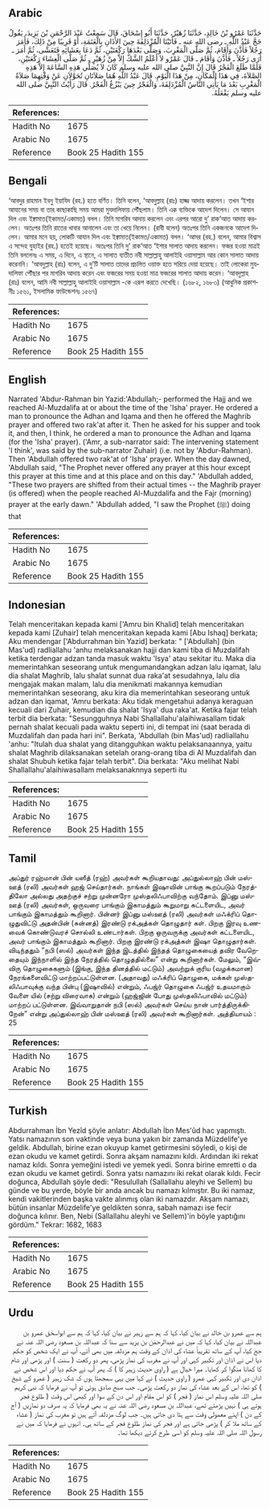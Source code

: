 ## Arabic


<div dir="rtl" lang="ar" style={{fontSize:'larger',backgroundColor:'#f8f9fa',padding:20}}>
حَدَّثَنَا عَمْرُو بْنُ خَالِدٍ، حَدَّثَنَا زُهَيْرٌ، حَدَّثَنَا أَبُو إِسْحَاقَ، قَالَ سَمِعْتُ عَبْدَ الرَّحْمَنِ بْنَ يَزِيدَ، يَقُولُ حَجَّ عَبْدُ اللَّهِ ـ رضى الله عنه ـ فَأَتَيْنَا الْمُزْدَلِفَةَ حِينَ الأَذَانِ بِالْعَتَمَةِ، أَوْ قَرِيبًا مِنْ ذَلِكَ، فَأَمَرَ رَجُلاً فَأَذَّنَ وَأَقَامَ، ثُمَّ صَلَّى الْمَغْرِبَ، وَصَلَّى بَعْدَهَا رَكْعَتَيْنِ، ثُمَّ دَعَا بِعَشَائِهِ فَتَعَشَّى، ثُمَّ أَمَرَ ـ أُرَى رَجُلاً ـ فَأَذَّنَ وَأَقَامَ ـ قَالَ عَمْرٌو لاَ أَعْلَمُ الشَّكَّ إِلاَّ مِنْ زُهَيْرٍ ـ ثُمَّ صَلَّى الْعِشَاءَ رَكْعَتَيْنِ، فَلَمَّا طَلَعَ الْفَجْرُ قَالَ إِنَّ النَّبِيَّ صلى الله عليه وسلم كَانَ لاَ يُصَلِّي هَذِهِ السَّاعَةَ إِلاَّ هَذِهِ الصَّلاَةَ، فِي هَذَا الْمَكَانِ، مِنْ هَذَا الْيَوْمِ‏.‏ قَالَ عَبْدُ اللَّهِ هُمَا صَلاَتَانِ تُحَوَّلاَنِ عَنْ وَقْتِهِمَا صَلاَةُ الْمَغْرِبِ بَعْدَ مَا يَأْتِي النَّاسُ الْمُزْدَلِفَةَ، وَالْفَجْرُ حِينَ يَبْزُغُ الْفَجْرُ‏.‏ قَالَ رَأَيْتُ النَّبِيَّ صلى الله عليه وسلم يَفْعَلُهُ‏.‏
</div>
<div style={{backgroundColor:'#f8f9fa',padding:20, marginBottom: 10}}><table> <thead> <tr> <th>References:</th> <th></th> </tr> </thead> <tbody><tr><td>Hadith No</td><td>1675</td></tr><tr><td>Arabic No</td><td>1675</td></tr><tr><td>Reference</td><td>Book 25 Hadith 155</td></tr></tbody></table></div>

## Bengali


<div dir="ltr" lang="bn" style={{fontSize:'larger',backgroundColor:'#f8f9fa',padding:20}}>
‘আবদুর রাহমান ইবনু ইয়াযিদ (রহ.) হতে বর্ণিত। তিনি বলেন, ‘আবদুল্লাহ (রাঃ) হাজ্জ আদায় করলেন। তখন ‘ইশার আযানের সময় বা তার কাছাকাছি সময় আমরা মুযদালিফায় পৌঁছলাম। তিনি এক ব্যক্তিকে আদেশ দিলেন। সে আযান দিল এবং ইক্বামাত(ইকামত/একামত) বলল। তিনি মাগরিব আদায় করলেন এবং এরপর আরো দু’ রাক‘আত আদায় করলেন। অতঃপর তিনি রাতের খাবার আনালেন এবং তা খেয়ে নিলেন। (রাবী বলেন) অতঃপর তিনি একজনকে আদেশ দিলেন। আমার মনে হয়, লোকটি আযান দিল এবং ইক্বামাত(ইকামত/একামত) বলল। ‘আমর (রহ.) বলেন, আমার বিশ্বাস এ সন্দেহ যুহাইর (রহ.) হতেই হয়েছে। অতঃপর তিনি দু’ রাক‘আত ‘ইশার সালাত আদায় করলেন। ফজর হওয়া মাত্রই তিনি বললেনঃ এ সময়, এ দিনে, এ স্থানে, এ সালাত ব্যতীত নবী সাল্লাল্লাহু আলাইহি ওয়াসাল্লাম আর কোন সালাত আদায় করেননি। ‘আবদুল্লাহ (রাঃ) বলেন, এ দু’টি সালাত তাদের প্রচলিত ওয়াক্ত হতে সরিয়ে দেয়া হয়েছে। তাই লোকেরা মুযদালিফা পৌঁছার পর মাগরিব আদায় করেন এবং ফজরের সময় হওয়া মাত্র ফজরের সালাত আদায় করেন। ‘আবদুল্লাহ (রাঃ) বলেন, আমি নবী সাল্লাল্লাহু আলাইহি ওয়াসাল্লাম -কে এরূপ করতে দেখেছি। (১৬৮২, ১৬৮৩) (আধুনিক প্রকাশনীঃ ১৫৬১, ইসলামিক ফাউন্ডেশনঃ ১৫৬৭)
</div>
<div style={{backgroundColor:'#f8f9fa',padding:20, marginBottom: 10}}><table> <thead> <tr> <th>References:</th> <th></th> </tr> </thead> <tbody><tr><td>Hadith No</td><td>1675</td></tr><tr><td>Arabic No</td><td>1675</td></tr><tr><td>Reference</td><td>Book 25 Hadith 155</td></tr></tbody></table></div>

## English


<div dir="ltr" lang="en" style={{fontSize:'larger',backgroundColor:'#f8f9fa',padding:20}}>
Narrated 'Abdur-Rahman bin Yazid:'Abdullah;- performed the Hajj and we reached Al-Muzdalifa at or about the time of the 'Isha' prayer. He ordered a man to pronounce the Adhan and Iqama and then he offered the Maghrib prayer and offered two rak'at after it. Then he asked for his supper and took it, and then, I think, he ordered a man to pronounce the Adhan and Iqama (for the 'Isha' prayer). ('Amr, a sub-narrator said: The intervening statement 'I think', was said by the sub-narrator Zuhair) (i.e. not by 'Abdur-Rahman). Then 'Abdullah offered two rak'at of 'Isha' prayer. When the day dawned, 'Abdullah said, "The Prophet never offered any prayer at this hour except this prayer at this time and at this place and on this day." 'Abdullah added, "These two prayers are shifted from their actual times -- the Maghrib prayer (is offered) when the people reached Al-Muzdalifa and the Fajr (morning) prayer at the early dawn." 'Abdullah added, "I saw the Prophet (ﷺ) doing that
</div>
<div style={{backgroundColor:'#f8f9fa',padding:20, marginBottom: 10}}><table> <thead> <tr> <th>References:</th> <th></th> </tr> </thead> <tbody><tr><td>Hadith No</td><td>1675</td></tr><tr><td>Arabic No</td><td>1675</td></tr><tr><td>Reference</td><td>Book 25 Hadith 155</td></tr></tbody></table></div>

## Indonesian


<div dir="ltr" lang="id" style={{fontSize:'larger',backgroundColor:'#f8f9fa',padding:20}}>
Telah menceritakan kepada kami ['Amru bin Khalid] telah menceritakan kepada kami [Zuhair] telah menceritakan kepada kami [Abu Ishaq] berkata; Aku mendengar ['Abdurrahman bin Yazid] berkata: " ['Abdullah] (bin Mas'ud) radliallahu 'anhu melaksanakan hajji dan kami tiba di Muzdalifah ketika terdengar adzan tanda masuk waktu 'Isya' atau sekitar itu. Maka dia memerintahkan seseorang untuk mengumandangkan adzan lalu iqamat, lalu dia shalat Maghrib, lalu shalat sunnat dua raka'at sesudahnya, lalu dia mengajak makan malam, lalu dia menikmati makannya kemudian memerintahkan seseorang, aku kira dia memerintahkan seseorang untuk adzan dan iqamat, 'Amru berkata: Aku tidak mengetahui adanya keraguan kecuali dari Zuhair, kemudian dia shalat 'Isya' dua raka'at. Ketika fajar telah terbit dia berkata: "Sesungguhnya Nabi Shallallahu'alaihiwasallam tidak pernah shalat kecuali pada waktu seperti ini, di tempat ini (saat berada di Muzdalifah dan pada hari ini". Berkata, 'Abdullah (bin Mas'ud) radliallahu 'anhu: "Itulah dua shalat yang ditangguhkan waktu pelaksanaannya, yaitu shalat Maghrib dilaksanakan setelah orang-orang tiba di Al Muzdalifah dan shalat Shubuh ketika fajar telah terbit". Dia berkata: "Aku melihat Nabi Shallallahu'alaihiwasallam melaksanaknnya seperti itu
</div>
<div style={{backgroundColor:'#f8f9fa',padding:20, marginBottom: 10}}><table> <thead> <tr> <th>References:</th> <th></th> </tr> </thead> <tbody><tr><td>Hadith No</td><td>1675</td></tr><tr><td>Arabic No</td><td>1675</td></tr><tr><td>Reference</td><td>Book 25 Hadith 155</td></tr></tbody></table></div>

## Tamil


<div dir="ltr" lang="ta" style={{fontSize:'larger',backgroundColor:'#f8f9fa',padding:20}}>
அப்துர் ரஹ்மான் பின் யஸீத் (ரஹ்) அவர்கள் கூறியதாவது: அப்துல்லாஹ் பின் மஸ்ஊத் (ரலி) அவர்கள் ஹஜ் செய்தார்கள். நாங்கள் இஷாவின் பாங்கு கூறப்படும் நேரத்திலோ அல்லது அதற்குச் சற்று முன்னரோ முஸ்தலிஃபாவிற்கு வந்தோம். இப்னு மஸ்ஊத் (ரலி) அவர்கள், ஒருவரை பாங்கும் இகாமத்தும் கூறுமாறு கட்டளையிட, அவர் பாங்கும் இகாமத்தும் கூறினார். பின்னர் இப்னு மஸ்ஊத் (ரலி) அவர்கள் மஃக்ரிப் தொழுதுவிட்டு அதன்பின் (சுன்னத்) இரண்டு ரக்அத்கள் தொழுதார் கள். பிறகு இரவு உணவைக் கொண்டுவரச் சொல்லி உண்டார்கள். பிறகு ஒருவருக்கு அவர்கள் கட்டளையிட, அவர் பாங்கும் இகாமத்தும் கூறினார். பிறகு இரண்டு ரக்அத்கள் இஷா தொழுதார்கள். விடிந்ததும் “நபி (ஸல்) அவர்கள் இந்த இடத்தில் இந்தத் தொழுகையைத் தவிர வேறெதையும் இந்நாளில் இந்த நேரத்தில் தொழுததில்லை” என்று கூறினார்கள். மேலும், “இவ்விரு தொழுகைகளும் (இங்கு, இந்த தினத்தில் மட்டும்) அவற்றுக் குரிய (வழக்கமான) நேரங்களைவிட்டு மாற்றப்பட்டுள்ளன. (அதாவது) மஃக்ரிப் தொழுகை, மக்கள் முஸ்தலிஃபாவுக்கு வந்த பின்பு (இஷாவில்) என்றும், ஃபஜ்ர் தொழுகை ஃபஜ்ர் உதயமாகும் வேளை யில் (சற்று விரைவாக) என்றும் (ஹஜ்ஜின் போது முஸ்தலிஃபாவில் மட்டும்) மாற்றப் பட்டுள்ளன. இவ்வாறுதான் நபி (ஸல்) அவர்கள் செய்ய நான் பார்த்திருக்கிறேன்” என்று அப்துல்லாஹ் பின் மஸ்ஊத் (ரலி) அவர்கள் கூறினார்கள். அத்தியாயம் : 25
</div>
<div style={{backgroundColor:'#f8f9fa',padding:20, marginBottom: 10}}><table> <thead> <tr> <th>References:</th> <th></th> </tr> </thead> <tbody><tr><td>Hadith No</td><td>1675</td></tr><tr><td>Arabic No</td><td>1675</td></tr><tr><td>Reference</td><td>Book 25 Hadith 155</td></tr></tbody></table></div>

## Turkish


<div dir="ltr" lang="tr" style={{fontSize:'larger',backgroundColor:'#f8f9fa',padding:20}}>
Abdurrahman İbn Yezîd şöyle anlatır: Abdullah İbn Mes'ûd hac yapmıştı. Yatsı namazının son vaktinde veya buna yakın bir zamanda Müzdelife'ye geldik. Abdullah, birine ezan okuyup kamet getirmesini söyledi, o kişi de ezan okudu ve kamet getirdi. Sonra akşam namazını kıldı. Ardından iki rekat namaz kıldı. Sonra yemeğini istedi ve yemek yedi. Sonra birine emretti o da ezan okudu ve kamet getirdi. Sonra yatsı namazını iki rekat olarak kıldı. Fecir doğunca, Abdullah şöyle dedi: "Resulullah (Sallallahu aleyhi ve Sellem) bu günde ve bu yerde, böyle bir anda ancak bu namazı kılmıştır. Bu iki namaz, kendi vakitle­rinden başka vakte alınmış olan iki namazdır. Akşam namazı, bütün insanlar Müzdelife'ye geldikten sonra, sabah namazı ise fecir doğunca kılınır. Ben, Nebi (Sallallahu aleyhi ve Sellem)'in böyle yaptığını gördüm." Tekrar: 1682, 1683
</div>
<div style={{backgroundColor:'#f8f9fa',padding:20, marginBottom: 10}}><table> <thead> <tr> <th>References:</th> <th></th> </tr> </thead> <tbody><tr><td>Hadith No</td><td>1675</td></tr><tr><td>Arabic No</td><td>1675</td></tr><tr><td>Reference</td><td>Book 25 Hadith 155</td></tr></tbody></table></div>

## Urdu


<div dir="rtl" lang="ur" style={{fontSize:'larger',backgroundColor:'#f8f9fa',padding:20}}>
ہم سے عمرو بن خالد نے بیان کیا، کہا کہ ہم سے زہیر نے بیان کیا، کہا کہ ہم سے ابواسحٰق عمرو بن عبداللہ نے بیان کیا، کہا کہ میں نے عبدالرحمٰن بن یزید سے سنا کہ عبداللہ بن مسعود رضی اللہ عنہ نے حج کیا، آپ کے ساتھ تقریباً عشاء کی اذان کے وقت ہم مزدلفہ میں بھی آئے، آپ نے ایک شخص کو حکم دیا اس نے اذان اور تکبیر کہی اور آپ نے مغرب کی نماز پڑھی، پھر دو رکعت ( سنت ) اور پڑھی اور شام کا کھانا منگوا کر کھایا۔ میرا خیال ہے ( راوی حدیث زہیر کا ) کہ پھر آپ نے حکم دیا اور اس شخص نے اذان دی اور تکبیر کہی عمرو ( راوی حدیث ) نے کہا میں یہی سمجھتا ہوں کہ شک زہیر ( عمرو کے شیخ ) کو تھا، اس کے بعد عشاء کی نماز دو رکعت پڑھی۔ جب صبح صادق ہوئی تو آپ نے فرمایا کہ نبی کریم صلی اللہ علیہ وسلم اس نماز ( فجر ) کو اس مقام اور اس دن کے سوا اور کبھی اس وقت ( طلوع فجر ہوتے ہی ) نہیں پڑھتے تھے، عبداللہ بن مسعود رضی اللہ عنہ نے یہ بھی فرمایا کہ یہ صرف دو نمازیں ( آج کے دن ) اپنے معمولی وقت سے ہٹا دی جاتی ہیں۔ جب لوگ مزدلفہ آتے ہیں تو مغرب کی نماز ( عشاء کے ساتھ ملا کر ) پڑھی جاتی ہے اور فجر کی نماز طلوع فجر کے ساتھ ہی۔ انہوں نے فرمایا کہ میں نے رسول اللہ صلی اللہ علیہ وسلم کو اسی طرح کرتے دیکھا تھا۔
</div>
<div style={{backgroundColor:'#f8f9fa',padding:20, marginBottom: 10}}><table> <thead> <tr> <th>References:</th> <th></th> </tr> </thead> <tbody><tr><td>Hadith No</td><td>1675</td></tr><tr><td>Arabic No</td><td>1675</td></tr><tr><td>Reference</td><td>Book 25 Hadith 155</td></tr></tbody></table></div>